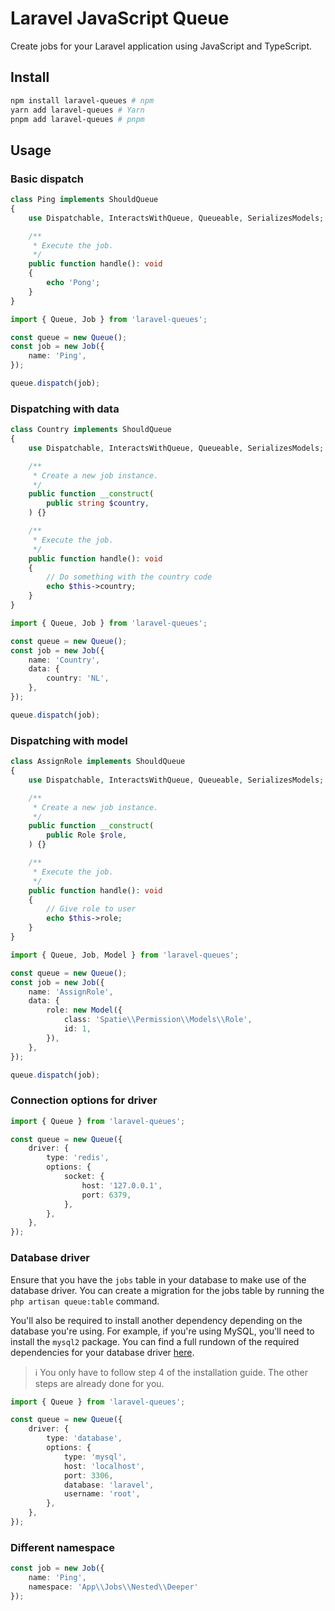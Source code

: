 # Laravel JavaScript Queue

Create jobs for your Laravel application using JavaScript and TypeScript.

## Install

```bash
npm install laravel-queues # npm
yarn add laravel-queues # Yarn
pnpm add laravel-queues # pnpm
```

## Usage

### Basic dispatch

```php
class Ping implements ShouldQueue
{
    use Dispatchable, InteractsWithQueue, Queueable, SerializesModels;

    /**
     * Execute the job.
     */
    public function handle(): void
    {
        echo 'Pong';
    }
}
```

```ts
import { Queue, Job } from 'laravel-queues';

const queue = new Queue();
const job = new Job({
    name: 'Ping',
});

queue.dispatch(job);
```

### Dispatching with data

```php
class Country implements ShouldQueue
{
    use Dispatchable, InteractsWithQueue, Queueable, SerializesModels;

    /**
     * Create a new job instance.
     */
    public function __construct(
        public string $country,
    ) {}

    /**
     * Execute the job.
     */
    public function handle(): void
    {
        // Do something with the country code
        echo $this->country;
    }
}
```

```ts
import { Queue, Job } from 'laravel-queues';

const queue = new Queue();
const job = new Job({
    name: 'Country',
    data: {
        country: 'NL',
    },
});

queue.dispatch(job);
```

### Dispatching with model

```php
class AssignRole implements ShouldQueue
{
    use Dispatchable, InteractsWithQueue, Queueable, SerializesModels;

    /**
     * Create a new job instance.
     */
    public function __construct(
        public Role $role,
    ) {}

    /**
     * Execute the job.
     */
    public function handle(): void
    {
        // Give role to user
        echo $this->role;
    }
}
```

```ts
import { Queue, Job, Model } from 'laravel-queues';

const queue = new Queue();
const job = new Job({
    name: 'AssignRole',
    data: {
        role: new Model({
            class: 'Spatie\\Permission\\Models\\Role',
            id: 1,
        }),
    },
});

queue.dispatch(job);
```

### Connection options for driver

```ts
import { Queue } from 'laravel-queues';

const queue = new Queue({
    driver: {
        type: 'redis',
        options: {
            socket: {
                host: '127.0.0.1',
                port: 6379,
            },
        },
    },
});
```

### Database driver

Ensure that you have the `jobs` table in your database to make use of the database driver. You can create a migration for the jobs table by running the `php artisan queue:table` command.

You'll also be required to install another dependency depending on the database you're using. For example, if you're using MySQL, you'll need to install the `mysql2` package. You can find a full rundown of the required dependencies for your database driver [here](https://typeorm.io/#installation).

> ℹ️ You only have to follow step 4 of the installation guide. The other steps are already done for you.

```ts
import { Queue } from 'laravel-queues';

const queue = new Queue({
    driver: {
        type: 'database',
        options: {
            type: 'mysql',
            host: 'localhost',
            port: 3306,
            database: 'laravel',
            username: 'root',
        },
    },
});
```

### Different namespace

```ts
const job = new Job({
    name: 'Ping',
    namespace: 'App\\Jobs\\Nested\\Deeper'
});
```
